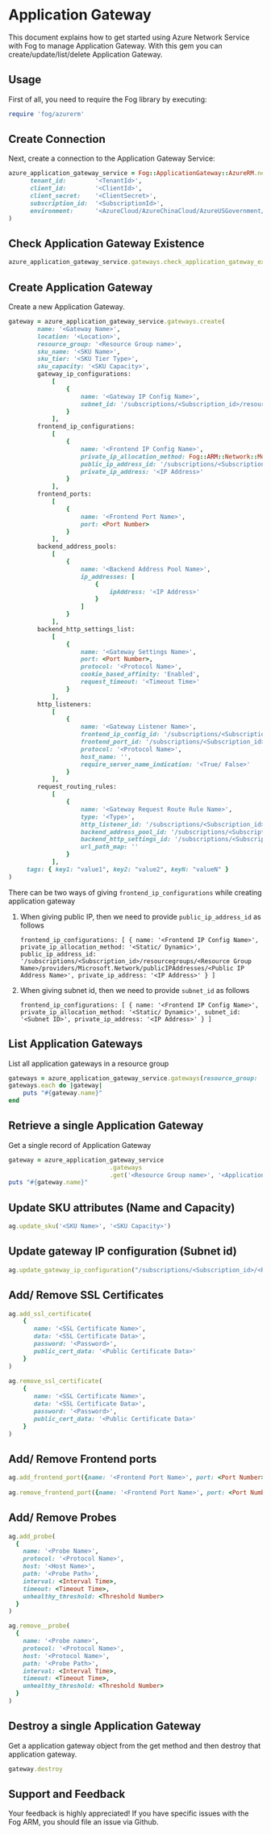 # Application Gateway

This document explains how to get started using Azure Network Service with Fog to manage Application Gateway. With this gem you can create/update/list/delete Application Gateway.

## Usage

First of all, you need to require the Fog library by executing:

```ruby
require 'fog/azurerm'
```
## Create Connection

Next, create a connection to the Application Gateway Service:

```ruby
azure_application_gateway_service = Fog::ApplicationGateway::AzureRM.new(
      tenant_id:        '<TenantId>',                                                     # Tenant id of Azure Active Directory Application
      client_id:        '<ClientId>',                                                     # Client id of Azure Active Directory Application
      client_secret:    '<ClientSecret>',                                                 # Client Secret of Azure Active Directory Application
      subscription_id:  '<SubscriptionId>',                                               # Subscription id of an Azure Account
      environment:      '<AzureCloud/AzureChinaCloud/AzureUSGovernment/AzureGermanCloud>' # Azure cloud environment. Default is AzureCloud.
)
```

## Check Application Gateway Existence

```ruby
azure_application_gateway_service.gateways.check_application_gateway_exists(<Resource Group Name>, <Gateway Name>)
```

## Create Application Gateway

Create a new Application Gateway.

```ruby
gateway = azure_application_gateway_service.gateways.create(
        name: '<Gateway Name>',
        location: '<Location>',
        resource_group: '<Resource Group name>',
        sku_name: '<SKU Name>',
        sku_tier: '<SKU Tier Type>',
        sku_capacity: '<SKU Capacity>',
        gateway_ip_configurations:
            [
                {
                    name: '<Gateway IP Config Name>',
                    subnet_id: '/subscriptions/<Subscription_id>/resourcegroups/<Resource Group Name>/providers/Microsoft.Network/virtualNetworks/<Virtual Network Name>/subnets/<Subnet Name>'
                }
            ],
        frontend_ip_configurations:
            [
                {
                    name: '<Frontend IP Config Name>',
                    private_ip_allocation_method: Fog::ARM::Network::Models::IPAllocationMethod::Dynamic,
                    public_ip_address_id: '/subscriptions/<Subscription_id>/resourcegroups/<Resource Group Name>/providers/Microsoft.Network/publicIPAddresses/<Public IP Address Name>',
                    private_ip_address: '<IP Address>'
                }
            ],
        frontend_ports:
            [
                {
                    name: '<Frontend Port Name>',
                    port: <Port Number>
                }
            ],
        backend_address_pools:
            [
                {
                    name: '<Backend Address Pool Name>',
                    ip_addresses: [
                        {
                            ipAddress: '<IP Address>'
                        }
                    ]
                }
            ],
        backend_http_settings_list:
            [
                {
                    name: '<Gateway Settings Name>',
                    port: <Port Number>,
                    protocol: '<Protocol Name>',
                    cookie_based_affinity: 'Enabled',
                    request_timeout: '<Timeout Time>'
                }
            ],
        http_listeners:
            [
                {
                    name: '<Gateway Listener Name>',
                    frontend_ip_config_id: '/subscriptions/<Subscription_id>/resourceGroups/<Resource Group Name>/providers/Microsoft.Network/applicationGateways/<Gateway Name>/frontendIPConfigurations/<Frontend IP Config Name>',
                    frontend_port_id: '/subscriptions/<Subscription_id>/resourceGroups/<Resource Group Name>/providers/Microsoft.Network/applicationGateways/<Gateway Name>/frontendPorts/<Frontend Port Name>',
                    protocol: '<Protocol Name>',
                    host_name: '',
                    require_server_name_indication: '<True/ False>'
                }
            ],
        request_routing_rules:
            [
                {
                    name: '<Gateway Request Route Rule Name>',
                    type: '<Type>',
                    http_listener_id: '/subscriptions/<Subscription_id>/resourceGroups/<Resource Group Name>/providers/Microsoft.Network/applicationGateways/<Gateway Name>/httpListeners/<Gateway Listener Name>',
                    backend_address_pool_id: '/subscriptions/<Subscription_id>/resourceGroups/<Resource Group Name>/providers/Microsoft.Network/applicationGateways/<Gateway Name>/backendAddressPools/<Backend Address Pool Name>',
                    backend_http_settings_id: '/subscriptions/<Subscription_id>/resourceGroups/<Resource Group Name>/providers/Microsoft.Network/applicationGateways/<Gateway Name>/backendHttpSettingsCollection/<Gateway Settings Name>',
                    url_path_map: ''
                }
            ],
	 tags: { key1: "value1", key2: "value2", keyN: "valueN" }                          # [Optional]
)
```

There can be two ways of giving `frontend_ip_configurations` while creating application gateway

1. When giving public IP, then we need to provide `public_ip_address_id` as follows

	`frontend_ip_configurations:
	[
	      {
	         name: '<Frontend IP Config Name>',
	         private_ip_allocation_method: '<Static/ Dynamic>',
		     public_ip_address_id: '/subscriptions/<Subscription_id>/resourcegroups/<Resource Group Name>/providers/Microsoft.Network/publicIPAddresses/<Public IP Address Name>',
			 private_ip_address: '<IP Address>'
		  }
	]`

2. When giving subnet id, then we need to provide `subnet_id` as follows

	`frontend_ip_configurations:
	[
			{
				name: '<Frontend IP Config Name>',
				private_ip_allocation_method: '<Static/ Dynamic>',
				subnet_id: '<Subnet ID>',
				private_ip_address: '<IP Address>'
			}
	]`


## List Application Gateways

List all application gateways in a resource group

```ruby
gateways = azure_application_gateway_service.gateways(resource_group: '<Resource Group Name>')
gateways.each do |gateway|
	puts "#{gateway.name}"
end
```

## Retrieve a single Application Gateway

Get a single record of Application Gateway

```ruby
gateway = azure_application_gateway_service
                            .gateways
                            .get('<Resource Group name>', '<Application Gateway Name>')
puts "#{gateway.name}"
```


## Update SKU attributes (Name and Capacity)                

```ruby
ag.update_sku('<SKU Name>', '<SKU Capacity>')
```

## Update gateway IP configuration (Subnet id) 

```ruby
ag.update_gateway_ip_configuration("/subscriptions/<Subscription_id>/<Resource Group Name>/<Gateway Name>/providers/Microsoft.Network/virtualNetworks/<Virtual Network Name>/subnets/<Subnet Name>")
```

## Add/ Remove SSL Certificates 

```ruby
ag.add_ssl_certificate(
	{
       name: '<SSL Certificate Name>',
       data: '<SSL Certificate Data>',
       password: '<Password>',
       public_cert_data: '<Public Certificate Data>'
	}
)
    
ag.remove_ssl_certificate(
	{
       name: '<SSL Certificate Name>',
       data: '<SSL Certificate Data>',
       password: '<Password>',
       public_cert_data: '<Public Certificate Data>'
	}
)
```

## Add/ Remove Frontend ports    

```ruby
ag.add_frontend_port({name: '<Frontend Port Name>', port: <Port Number>})
    
ag.remove_frontend_port({name: '<Frontend Port Name>', port: <Port Number>})
```

## Add/ Remove Probes    

```ruby
ag.add_probe(
  {
    name: '<Probe Name>',
    protocol: '<Protocol Name>',
    host: '<Host Name>',
    path: '<Probe Path>',
    interval: <Interval Time>, 
    timeout: <Timeout Time>,
    unhealthy_threshold: <Threshold Number>
  }
)

ag.remove__probe(
  {
    name: '<Probe name>',
    protocol: '<Protocol Name>',
    host: '<Protocol Name>',
    path: '<Probe Path>',
    interval: <Interval Time>, 
    timeout: <Timeout Time>,
    unhealthy_threshold: <Threshold Number>
  }
)
```

## Destroy a single Application Gateway

Get a application gateway object from the get method and then destroy that application gateway.

```ruby
gateway.destroy
```

## Support and Feedback
Your feedback is highly appreciated! If you have specific issues with the Fog ARM, you should file an issue via Github.
